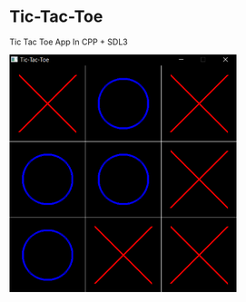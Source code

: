 # Tic-Tac-Toe
Tic Tac Toe App In CPP + SDL3


<img src="screenshots/screen1.png" width="400" alt="Tic Tac Toe Screenshot">